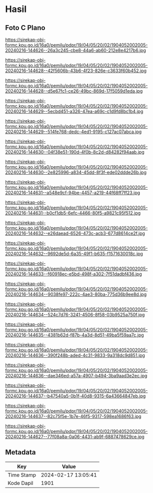 # Hasil

## Foto C Plano

https://sirekap-obj-formc.kpu.go.id/16a0/pemilu/pdpr/19/04/05/20/02/1904052002005-20240216-144626--26a3c245-cbe8-44a6-ab60-212e8e4217b6.jpg

https://sirekap-obj-formc.kpu.go.id/16a0/pemilu/pdpr/19/04/05/20/02/1904052002005-20240216-144628--42f5606b-43b6-4f23-826e-c3633f60b452.jpg

https://sirekap-obj-formc.kpu.go.id/16a0/pemilu/pdpr/19/04/05/20/02/1904052002005-20240216-144628--d5e67fc1-ce26-49bc-869d-17f5059d1eda.jpg

https://sirekap-obj-formc.kpu.go.id/16a0/pemilu/pdpr/19/04/05/20/02/1904052002005-20240216-144629--5ecbd451-a326-47ea-a69c-c1d9fd8bc1b4.jpg

https://sirekap-obj-formc.kpu.go.id/16a0/pemilu/pdpr/19/04/05/20/02/1904052002005-20240216-144629--514fe768-dedc-4ed1-9195-c127ac07abca.jpg

https://sirekap-obj-formc.kpu.go.id/16a0/pemilu/pdpr/19/04/05/20/02/1904052002005-20240216-144630--04f38e51-190d-4f0b-8c2d-d84282f94aab.jpg

https://sirekap-obj-formc.kpu.go.id/16a0/pemilu/pdpr/19/04/05/20/02/1904052002005-20240216-144630--2e825996-a834-45dd-8f3f-ede02ddde26b.jpg

https://sirekap-obj-formc.kpu.go.id/16a0/pemilu/pdpr/19/04/05/20/02/1904052002005-20240216-144631--a548e9cf-94be-4457-a219-44f68ff7ff23.jpg

https://sirekap-obj-formc.kpu.go.id/16a0/pemilu/pdpr/19/04/05/20/02/1904052002005-20240216-144631--b0cf1db5-6efc-4466-80f5-a9821c95f512.jpg

https://sirekap-obj-formc.kpu.go.id/16a0/pemilu/pdpr/19/04/05/20/02/1904052002005-20240216-144632--e26daead-6526-473c-acb3-677d8614ce2f.jpg

https://sirekap-obj-formc.kpu.go.id/16a0/pemilu/pdpr/19/04/05/20/02/1904052002005-20240216-144632--9692de5d-6a35-49f1-b635-f1571630018c.jpg

https://sirekap-obj-formc.kpu.go.id/16a0/pemilu/pdpr/19/04/05/20/02/1904052002005-20240216-144633--f60918ec-e5bd-498f-a302-7f51dadbf436.jpg

https://sirekap-obj-formc.kpu.go.id/16a0/pemilu/pdpr/19/04/05/20/02/1904052002005-20240216-144634--9038fe97-222c-4ae3-80ba-775d36b9ee8d.jpg

https://sirekap-obj-formc.kpu.go.id/16a0/pemilu/pdpr/19/04/05/20/02/1904052002005-20240216-144634--524c7d76-3241-4506-8f58-03b9525a750f.jpg

https://sirekap-obj-formc.kpu.go.id/16a0/pemilu/pdpr/19/04/05/20/02/1904052002005-20240216-144635--4381b62d-f87b-4a3d-8d51-49ba5f59aa7c.jpg

https://sirekap-obj-formc.kpu.go.id/16a0/pemilu/pdpr/19/04/05/20/02/1904052002005-20240216-144636--390f248b-aded-4c31-9833-9a318dc9d851.jpg

https://sirekap-obj-formc.kpu.go.id/16a0/pemilu/pdpr/19/04/05/20/02/1904052002005-20240216-144636--dae346ed-a57a-4907-b494-3ba9aad3e2ec.jpg

https://sirekap-obj-formc.kpu.go.id/16a0/pemilu/pdpr/19/04/05/20/02/1904052002005-20240216-144637--b47540a5-0b1f-40d8-9315-6a43664847eb.jpg

https://sirekap-obj-formc.kpu.go.id/16a0/pemilu/pdpr/19/04/05/20/02/1904052002005-20240216-144637--82c75f5e-1b7e-46f5-9317-598ea1686f63.jpg

https://sirekap-obj-formc.kpu.go.id/16a0/pemilu/pdpr/19/04/05/20/02/1904052002005-20240216-144627--77f08a8a-0a06-4431-ab9f-6887478629ce.jpg


## Metadata

| Key        | Value               |
| ---------- | ------------------- |
| Time Stamp | 2024-02-17 13:05:41 |
| Kode Dapil | 1901                |



